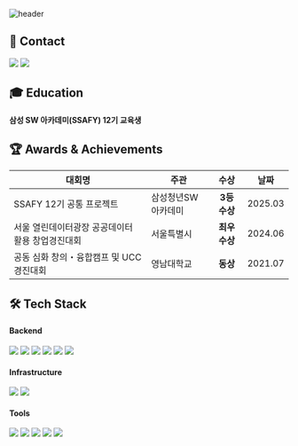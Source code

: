 ![header](https://capsule-render.vercel.app/api?type=waving&color=auto&height=280&text=hello%20ssuzyn!&descAlign=20)

## 📮 Contact
<p align="left">
  <a href="https://velog.io/@ssuzyn/series" target="_blank"><img src="https://img.shields.io/badge/Velog-20C997?style=for-the-badge&logo=Velog&logoColor=white"/></a>
  <a href="https://ssuzyn.tistory.com/" target="_blank"><img src="https://img.shields.io/badge/Tistory-000000?style=for-the-badge&logo=Tistory&logoColor=white"/></a>
</p>

## 🎓 Education
**삼성 SW 아카데미(SSAFY) 12기 교육생**

## 🏆 Awards & Achievements

| 대회명 | 주관 | 수상 | 날짜 |
|--------|------|:------:|------|
| SSAFY 12기 공통 프로젝트 | 삼성청년SW아카데미 | **3등 수상** | 2025.03 |
| 서울 열린데이터광장 공공데이터 활용 창업경진대회 | 서울특별시 | **최우수상** | 2024.06 |
| 공동 심화 창의・융합캠프 및 UCC 경진대회 | 영남대학교 | **동상** | 2021.07 |

## 🛠 Tech Stack

#### Backend
<div align="left">
  <img src="https://img.shields.io/badge/Spring Boot-6DB33F?style=flat&logo=Spring Boot&logoColor=white"/>
  <img src="https://img.shields.io/badge/JPA-59666C?style=flat&logo=Hibernate&logoColor=white"/>
  <img src="https://img.shields.io/badge/MyBatis-000000?style=flat&logo=MyBatis&logoColor=white"/>
  <img src="https://img.shields.io/badge/Flask-000000?style=flat&logo=Flask&logoColor=white"/>
  <img src="https://img.shields.io/badge/MySQL-4479A1?style=flat&logo=MySQL&logoColor=white"/>
  <img src="https://img.shields.io/badge/PostgreSQL-4169E1?style=flat&logo=PostgreSQL&logoColor=white"/>
</div>

#### Infrastructure
<div align="left">
  <img src="https://img.shields.io/badge/Amazon AWS-232F3E?style=flat&logo=Amazon AWS&logoColor=white"/>
  <img src="https://img.shields.io/badge/GitHub Actions-2088FF?style=flat&logo=GitHub Actions&logoColor=white"/>
</div>

#### Tools
<div align="left">
  <img src="https://img.shields.io/badge/Git-F05032?style=flat&logo=Git&logoColor=white"/>
  <img src="https://img.shields.io/badge/Postman-FF6C37?style=flat&logo=Postman&logoColor=white"/>
  <img src="https://img.shields.io/badge/Notion-000000?style=flat&logo=Notion&logoColor=white"/>
  <img src="https://img.shields.io/badge/Figma-F24E1E?style=flat&logo=Figma&logoColor=white"/>
  <img src="https://img.shields.io/badge/Swagger-85EA2D?style=flat&logo=Swagger&logoColor=white"/>
</div>
